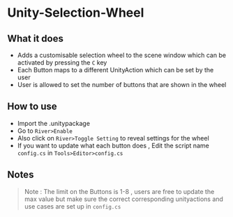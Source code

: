 # Unity-Selection-Wheel
 
 ## What it does 
 - Adds a customisable selection wheel to the scene window which can be activated by pressing the ```C``` key
 - Each Button maps to a different UnityAction which can be set by the user 
 - User is allowed to set the number of buttons that are shown in the wheel
 
 
 ## How to use
 - Import the .unitypackage
 - Go to ```River>Enable```
 - Also click on ```River>Toggle Setting``` to reveal settings for the wheel
 - If you want to update what each button does , Edit the script name ```config.cs``` in ```Tools>Editor>config.cs```
 
 
 
 ## Notes
 > Note : The limit on the Buttons is 1-8 , users are free to update the max value but make sure the correct corresponding unityactions and use cases are set up in ```config.cs```
 
